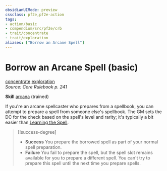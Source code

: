 ```yaml
---
obsidianUIMode: preview
cssclass: pf2e,pf2e-action
tags:
- action/basic
- compendium/src/pf2e/crb
- trait/concentrate
- trait/exploration
aliases: ["Borrow an Arcane Spell"]
---
```

# Borrow an Arcane Spell (basic)
[concentrate](../traits/concentrate.md)  [exploration](../traits/exploration.md)  
*Source: Core Rulebook p. 241*  

**Skill** [arcana](../../Compendium/skills.md#Arcana) (trained)

If you're an arcane spellcaster who prepares from a spellbook, you can attempt to prepare a spell from someone else's spellbook. The GM sets the DC for the check based on the spell's level and rarity; it's typically a bit easier than [Learning the Spell](learn-a-spell.md).

> [!success-degree] 
> - **Success** You prepare the borrowed spell as part of your normal spell preparation.
> - **Failure** You fail to prepare the spell, but the spell slot remains available for you to prepare a different spell. You can't try to prepare this spell until the next time you prepare spells.